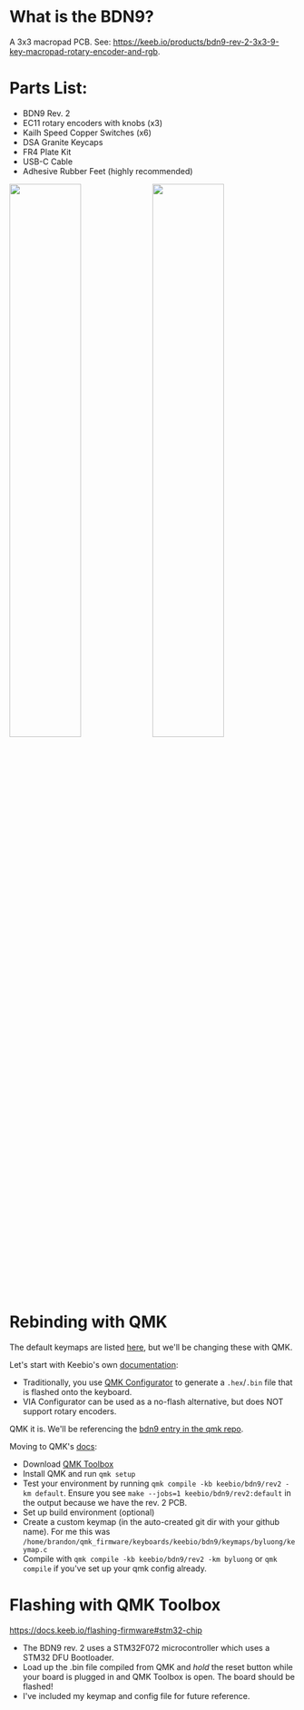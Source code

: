 # What is the BDN9?
A 3x3 macropad PCB. See: https://keeb.io/products/bdn9-rev-2-3x3-9-key-macropad-rotary-encoder-and-rgb.

# Parts List:
- BDN9 Rev. 2
- EC11 rotary encoders with knobs (x3)
- Kailh Speed Copper Switches (x6)
- DSA Granite Keycaps
- FR4 Plate Kit
- USB-C Cable
- Adhesive Rubber Feet (highly recommended)

<img src="https://user-images.githubusercontent.com/6886452/145150769-2c59d088-8d65-4ae9-b6e4-ee7af939015f.jpg" width=50% height=50%><img src="https://user-images.githubusercontent.com/6886452/145150755-7f397ae0-de82-4377-a74d-8e9ceb59bab0.jpg" width=50% height=50%>

# Rebinding with QMK
The default keymaps are listed [here](https://docs.keeb.io/default-keymaps), but we'll be changing these with QMK.

Let's start with Keebio's own [documentation](https://docs.keeb.io/via):
- Traditionally, you use [QMK Configurator](https://config.qmk.fm/#/keebio/bdn9/rev2/LAYOUT) to generate a `.hex`/`.bin` file that is flashed onto the keyboard.
- VIA Configurator can be used as a no-flash alternative, but does NOT support rotary encoders.


QMK it is. We'll be referencing the [bdn9 entry in the qmk repo](https://github.com/qmk/qmk_firmware/tree/master/keyboards/keebio/bdn9).

Moving to QMK's [docs](https://docs.qmk.fm/#/newbs_getting_started):
- Download [QMK Toolbox](https://github.com/qmk/qmk_toolbox)
- Install QMK and run `qmk setup`
- Test your environment by running `qmk compile -kb keebio/bdn9/rev2 -km default`. Ensure you see `make --jobs=1 keebio/bdn9/rev2:default` in the output because we have the rev. 2 PCB.
- Set up build environment (optional)
- Create a custom keymap (in the auto-created git dir with your github name). For me this was `/home/brandon/qmk_firmware/keyboards/keebio/bdn9/keymaps/byluong/keymap.c`
- Compile with `qmk compile -kb keebio/bdn9/rev2 -km byluong` or `qmk compile` if you've set up your qmk config already.

# Flashing with QMK Toolbox
https://docs.keeb.io/flashing-firmware#stm32-chip 
- The BDN9 rev. 2 uses a STM32F072 microcontroller which uses a STM32 DFU Bootloader.
- Load up the .bin file compiled from QMK and _hold_ the reset button while your board is plugged in and QMK Toolbox is open. The board should be flashed!
- I've included my keymap and config file for future reference.

